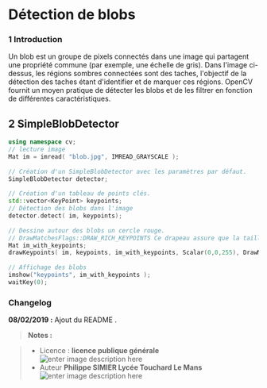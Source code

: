 ﻿Détection de blobs
===================

### 1 Introduction
Un blob est un groupe de pixels connectés dans une image qui partagent une propriété commune (par exemple, une échelle de gris). Dans l'image ci-dessus, les régions sombres connectées sont des taches, l'objectif de la détection des taches étant d'identifier et de marquer ces régions. OpenCV fournit un moyen pratique de détecter les blobs et de les filtrer en fonction de différentes caractéristiques. 

## 2 SimpleBlobDetector
```cpp
using namespace cv;
// lecture image
Mat im = imread( "blob.jpg", IMREAD_GRAYSCALE );
 
// Création d'un SimpleBlobDetector avec les paramètres par défaut.
SimpleBlobDetector detector;
 
// Création d'un tableau de points clés.
std::vector<KeyPoint> keypoints;
// Détection des blobs dans l'image
detector.detect( im, keypoints);
 
// Dessine autour des blobs un cercle rouge.
// DrawMatchesFlags::DRAW_RICH_KEYPOINTS Ce drapeau assure que la taille du cercle correspond à la taille du blob
Mat im_with_keypoints;
drawKeypoints( im, keypoints, im_with_keypoints, Scalar(0,0,255), DrawMatchesFlags::DRAW_RICH_KEYPOINTS );
 
// Affichage des blobs
imshow("keypoints", im_with_keypoints );
waitKey(0);

```


### Changelog

 **08/02/2019 :** Ajout du README . 
 
 
> **Notes :**


> - Licence : **licence publique générale** ![enter image description here](https://img.shields.io/badge/licence-GPL-green.svg)
> - Auteur **Philippe SIMIER Lycée Touchard Le Mans**
>  ![enter image description here](https://img.shields.io/badge/built-passing-green.svg)
<!-- TOOLBOX 

Génération des badges : https://shields.io/
Génération de ce fichier : https://stackedit.io/editor#
https://docplayer.fr/15188945-Le-traitement-d-images-avec-opencv.html

